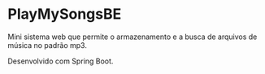 # PlayMySongsBE
Mini sistema web que permite o armazenamento e a busca de arquivos de música no padrão mp3.  

Desenvolvido com Spring Boot.
